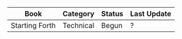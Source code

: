 
| **Book**                            | Category  | Status | Last Update |
|-------------------------------------|-----------|--------|-------------|
 Starting Forth                       | Technical | Begun  | ?
